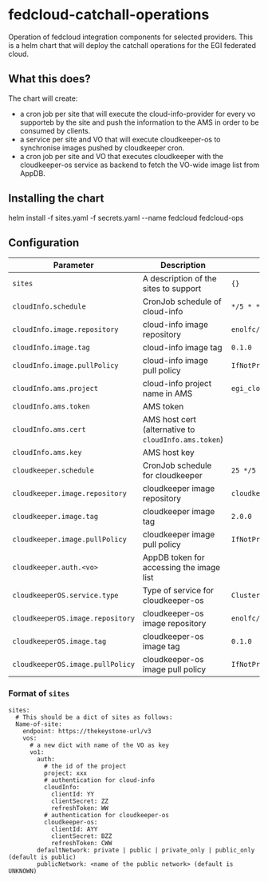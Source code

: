 # fedcloud-catchall-operations

Operation of fedcloud integration components for selected providers. 
This is a helm chart that will deploy the catchall operations for
the EGI federated cloud.

## What this does?

The chart will create:
- a cron job per site that will execute the cloud-info-provider for every 
  vo supporteb by the site and push the information to the AMS in order
  to be consumed by clients.
- a service per site and VO that will execute cloudkeeper-os to synchronise
  images pushed by cloudkeeper cron.
- a cron job per site and VO that executes cloudkeeper with the cloudkeeper-os
  service as backend to fetch the VO-wide image list from AppDB.

## Installing the chart

helm install -f sites.yaml -f secrets.yaml --name fedcloud fedcloud-ops

## Configuration

| Parameter                        | Description                                          | Default                   |
|----------------------------------|------------------------------------------------------|---------------------------|
| `sites`                          | A description of the sites to support                | `{}`                      |
| `cloudInfo.schedule`             | CronJob schedule of cloud-info                       | `*/5 * * * *`             |
| `cloudInfo.image.repository`     | cloud-info image repository                          | `enolfc/cloudinfoops`     |
| `cloudInfo.image.tag`            | cloud-info image tag                                 | `0.1.0`                   |
| `cloudInfo.image.pullPolicy`     | cloud-info image pull policy                         | `IfNotPresent`            |
| `cloudInfo.ams.project`          | cloud-info project name in AMS                       | `egi_cloud_info`          |
| `cloudInfo.ams.token`            | AMS token                                            |                           |
| `cloudInfo.ams.cert`             | AMS host cert (alternative to `cloudInfo.ams.token`) |                           |
| `cloudInfo.ams.key`              | AMS host key                                         |                           |
| `cloudkeeper.schedule`           | CronJob schedule for cloudkeeper                     | `25 */5 * * *`            |
| `cloudkeeper.image.repository`   | cloudkeeper image repository                         | `cloudkeeper/cloudkeeper` |
| `cloudkeeper.image.tag`          | cloudkeeper image tag                                | `2.0.0`                   |
| `cloudkeeper.image.pullPolicy`   | cloudkeeper image pull policy                        | `IfNotPresent`            |
| `cloudkeeper.auth.<vo>`          | AppDB token for accessing the image list             |                           |
| `cloudkeeperOS.service.type`     | Type of service for cloudkeeper-os                   | `ClusterIP`               |
| `cloudkeeperOS.image.repository` | cloudkeeper-os image repository                      | `enolfc/cloudkeeper-os`   |
| `cloudkeeperOS.image.tag`        | cloudkeeper-os image tag                             | `0.1.0`                   |
| `cloudkeeperOS.image.pullPolicy` | cloudkeeper-os image pull policy                     | `IfNotPresent`            |


### Format of `sites`

```
sites:
  # This should be a dict of sites as follows:
  Name-of-site:
    endpoint: https://thekeystone-url/v3
    vos:
      # a new dict with name of the VO as key
      vo1:
        auth:
          # the id of the project
          project: xxx
          # authentication for cloud-info
          cloudInfo:
            clientId: YY
            clientSecret: ZZ
            refreshToken: WW
          # authentication for cloudkeeper-os
          cloudkeeper-os:
            clientId: AYY
            clientSecret: BZZ
            refreshToken: CWW
        defaultNetwork: private | public | private_only | public_only (default is public)
        publicNetwork: <name of the public network> (default is UNKNOWN)
```
